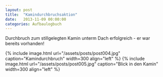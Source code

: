 ```yaml
---
layout: post
title:  "Kamindurchbruchsaktion"
date:   2013-11-09 00:00:00
categories: Aufbaulogbuch
---
```


Durchbruch zum stillgelegten Kamin unterm Dach erfolgreich - er war bereits vorhanden! 

{% include image.html url="/assets/posts/post004.jpg" caption="Kamindurchbruch" width=300 align="left" %}
{% include image.html url="/assets/posts/post005.jpg" caption="Blick in den Kamin" width=300 align="left" %}